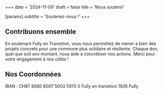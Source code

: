 +++
date = '2024-11-09'
draft = false
title = 'Nous soutenir'

[params]
subtitle = 'Soutenez-nous !'
+++

## Contribuons ensemble

En soutenant Fully en Transition, vous nous permettez de mener à bien des projets concrets pour une commune plus solidaire et résiliente. Chaque don, quel que soit son montant, nous aide à concrétiser nos actions. Merci pour votre engagement à nos côtés !

## Nos Coordonnées

IBAN : CH87 8080 8007 5003 5970 5
Fully en transition
1926 Fully
